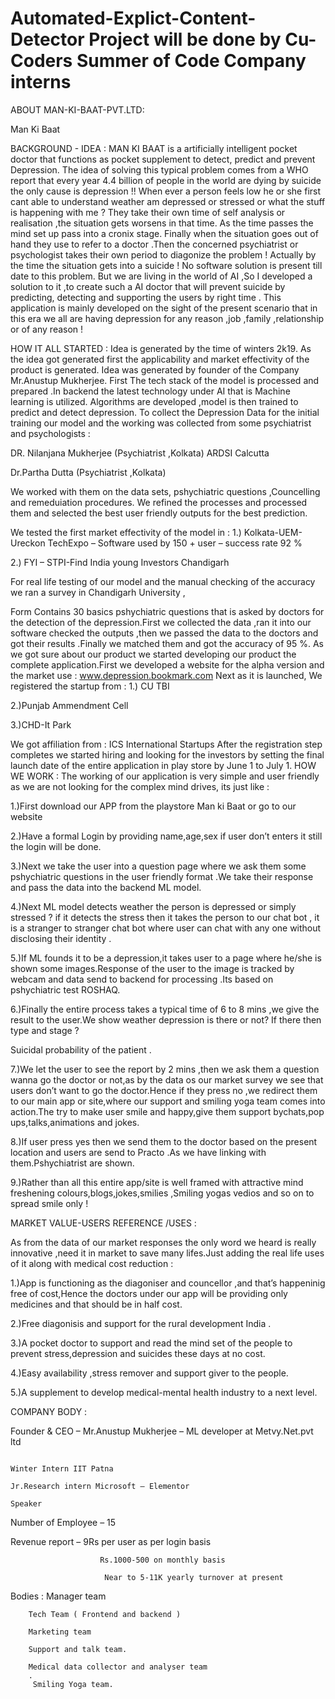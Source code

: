 # Automated-Explict-Content-Detector Project will be done by Cu-Coders Summer of Code Company interns

ABOUT MAN-KI-BAAT-PVT.LTD:

Man Ki Baat

BACKGROUND - IDEA : MAN KI BAAT is a artificially intelligent pocket doctor that functions as pocket supplement to detect, predict and prevent Depression. The idea of solving this typical problem comes from a WHO report that every year 4.4 billion of people in the world are dying by suicide the only cause is depression !! When ever a person feels low he or she first cant able to understand weather am depressed or stressed or what the stuff is happening with me ? They take their own time of self analysis or realisation ,the situation gets worsens in that time. As the time passes the mind set up pass into a cronix stage. Finally when the situation goes out of hand they use to refer to a doctor .Then the concerned psychiatrist or psychologist takes their own period to diagonize the problem ! Actually by the time the situation gets into a suicide ! No software solution is present till date to this problem. But we are living in the world of AI ,So I developed a solution to it ,to create such a AI doctor that will prevent suicide by predicting, detecting and supporting the users by right time . This application is mainly developed on the sight of the present scenario that in this era we all are having depression for any reason ,job ,family ,relationship or of any reason !

HOW IT ALL STARTED : Idea is generated by the time of winters 2k19. As the idea got generated first the applicability and market effectivity of the product is generated. Idea was generated by founder of the Company Mr.Anustup Mukherjee. First The tech stack of the model is processed and prepared .In backend the latest technology under AI that is Machine learning is utilized. Algorithms are developed ,model is then trained to predict and detect depression. To collect the Depression Data for the initial training our model and the working was collected from some psychiatrist and psychologists :

DR. Nilanjana Mukherjee (Psychiatrist ,Kolkata) ARDSI Calcutta

Dr.Partha Dutta (Psychiatrist ,Kolkata)

We worked with them on the data sets, pshychiatric questions ,Councelling and remeduiation procedures. We refined the processes and processed them and selected the best user friendly outputs for the best prediction.

We tested the first market effectivity of the model in : 1.) Kolkata-UEM-Ureckon TechExpo – Software used by 150 + user – success rate 92 %

2.) FYI – STPI-Find India young Investors Chandigarh

For real life testing of our model and the manual checking of the accuracy we ran a survey in Chandigarh University ,

Form Contains 30 basics pshychiatric questions that is asked by doctors for the detection of the depression.First we collected the data ,ran it into our software checked the outputs ,then we passed the data to the doctors and got their results .Finally we matched them and got the accuracy of 95 %. As we got sure about our product we started developing our product the complete application.First we developed a website for the alpha version and the market use : www.depression.bookmark.com Next as it is launched, We registered the startup from : 1.) CU TBI

2.)Punjab Ammendment Cell

3.)CHD-It Park

We got affiliation from : ICS International Startups After the registration step completes we started hiring and looking for the investors by setting the final launch date of the entire application in play store by June 1 to July 1. HOW WE WORK : The working of our application is very simple and user friendly as we are not looking for the complex mind drives, its just like :

1.)First download our APP from the playstore Man ki Baat or go to our website

2.)Have a formal Login by providing name,age,sex if user don’t enters it still the login will be done.

3.)Next we take the user into a question page where we ask them some pshychiatric questions in the user friendly format .We take their response and pass the data into the backend ML model.

4.)Next ML model detects weather the person is depressed or simply stressed ? if it detects the stress then it takes the person to our chat bot , it is a stranger to stranger chat bot where user can chat with any one without disclosing their identity .

5.)If ML founds it to be a depression,it takes user to a page where he/she is shown some images.Response of the user to the image is tracked by webcam and data send to backend for processing .Its based on pshychiatric test ROSHAQ.

6.)Finally the entire process takes a typical time of 6 to 8 mins ,we give the result to the user.We show weather depression is there or not? If there then type and stage ?

Suicidal probability of the patient .

7.)We let the user to see the report by 2 mins ,then we ask them a question wanna go the doctor or not,as by the data os our market survey we see that users don’t want to go the doctor.Hence if they press no ,we redirect them to our main app or site,where our support and smiling yoga team comes into action.The try to make user smile and happy,give them support bychats,pop ups,talks,animations and jokes.

8.)If user press yes then we send them to the doctor based on the present location and users are send to Practo .As we have linking with them.Pshychiatrist are shown.

9.)Rather than all this entire app/site is well framed with attractive mind freshening colours,blogs,jokes,smilies ,Smiling yogas vedios and so on to spread smile only !

MARKET VALUE-USERS REFERENCE /USES :

As from the data of our market responses the only word we heard is really innovative ,need it in market to save many lifes.Just adding the real life uses of it along with medical cost reduction :

1.)App is functioning as the diagoniser and councellor ,and that’s happeninig free of cost,Hence the doctors under our app will be providing only medicines and that should be in half cost.

2.)Free diagonisis and support for the rural development India .

3.)A pocket doctor to support and read the mind set of the people to prevent stress,depression and suicides these days at no cost.

4.)Easy availability ,stress remover and support giver to the people.

5.)A supplement to develop medical-mental health industry to a next level.

COMPANY BODY :

Founder & CEO – Mr.Anustup Mukherjee – ML developer at Metvy.Net.pvt ltd

                                                                      Winter Intern IIT Patna 
                                                                        Jr.Research intern Microsoft – Elementor 
                                                                        Speaker 
Number of Employee – 15

Revenue report – 9Rs per user as per login basis

                        Rs.1000-500 on monthly basis 
                        
                         Near to 5-11K yearly turnover at present  
Bodies : Manager team

        Tech Team ( Frontend and backend )
        
        Marketing team
        
        Support and talk team.
        
        Medical data collector and analyser team
        . 
         Smiling Yoga team. 

